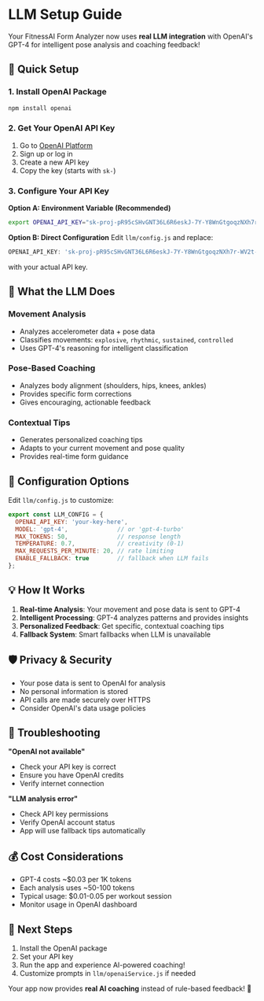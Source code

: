 # LLM Setup Guide

Your FitnessAI Form Analyzer now uses **real LLM integration** with OpenAI's GPT-4 for intelligent pose analysis and coaching feedback!

## 🚀 Quick Setup

### 1. Install OpenAI Package
```bash
npm install openai
```

### 2. Get Your OpenAI API Key
1. Go to [OpenAI Platform](https://platform.openai.com/api-keys)
2. Sign up or log in
3. Create a new API key
4. Copy the key (starts with `sk-`)

### 3. Configure Your API Key

**Option A: Environment Variable (Recommended)**
```bash
export OPENAI_API_KEY="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"
```

**Option B: Direct Configuration**
Edit `llm/config.js` and replace:
```javascript
OPENAI_API_KEY: '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'
```
with your actual API key.

## 🧠 What the LLM Does

### **Movement Analysis**
- Analyzes accelerometer data + pose data
- Classifies movements: `explosive`, `rhythmic`, `sustained`, `controlled`
- Uses GPT-4's reasoning for intelligent classification

### **Pose-Based Coaching**
- Analyzes body alignment (shoulders, hips, knees, ankles)
- Provides specific form corrections
- Gives encouraging, actionable feedback

### **Contextual Tips**
- Generates personalized coaching tips
- Adapts to your current movement and pose quality
- Provides real-time form guidance

## 🔧 Configuration Options

Edit `llm/config.js` to customize:

```javascript
export const LLM_CONFIG = {
  OPENAI_API_KEY: 'your-key-here',
  MODEL: 'gpt-4',              // or 'gpt-4-turbo'
  MAX_TOKENS: 50,              // response length
  TEMPERATURE: 0.7,            // creativity (0-1)
  MAX_REQUESTS_PER_MINUTE: 20, // rate limiting
  ENABLE_FALLBACK: true        // fallback when LLM fails
};
```

## 💡 How It Works

1. **Real-time Analysis**: Your movement and pose data is sent to GPT-4
2. **Intelligent Processing**: GPT-4 analyzes patterns and provides insights
3. **Personalized Feedback**: Get specific, contextual coaching tips
4. **Fallback System**: Smart fallbacks when LLM is unavailable

## 🛡️ Privacy & Security

- Your pose data is sent to OpenAI for analysis
- No personal information is stored
- API calls are made securely over HTTPS
- Consider OpenAI's data usage policies

## 🚨 Troubleshooting

**"OpenAI not available"**
- Check your API key is correct
- Ensure you have OpenAI credits
- Verify internet connection

**"LLM analysis error"**
- Check API key permissions
- Verify OpenAI account status
- App will use fallback tips automatically

## 💰 Cost Considerations

- GPT-4 costs ~$0.03 per 1K tokens
- Each analysis uses ~50-100 tokens
- Typical usage: $0.01-0.05 per workout session
- Monitor usage in OpenAI dashboard

## 🎯 Next Steps

1. Install the OpenAI package
2. Set your API key
3. Run the app and experience AI-powered coaching!
4. Customize prompts in `llm/openaiService.js` if needed

Your app now provides **real AI coaching** instead of rule-based feedback! 🎉
